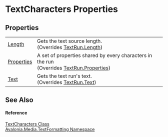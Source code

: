 # TextCharacters Properties




## Properties
<table>
<tr>
<td><a href="P_Avalonia_Media_TextFormatting_TextCharacters_Length">Length</a></td>
<td>Gets the text source length.<br />(Overrides <a href="P_Avalonia_Media_TextFormatting_TextRun_Length">TextRun.Length</a>)</td>
</tr>
<tr>
<td><a href="P_Avalonia_Media_TextFormatting_TextCharacters_Properties">Properties</a></td>
<td>A set of properties shared by every characters in the run<br />(Overrides <a href="P_Avalonia_Media_TextFormatting_TextRun_Properties">TextRun.Properties</a>)</td>
</tr>
<tr>
<td><a href="P_Avalonia_Media_TextFormatting_TextCharacters_Text">Text</a></td>
<td>Gets the text run's text.<br />(Overrides <a href="P_Avalonia_Media_TextFormatting_TextRun_Text">TextRun.Text</a>)</td>
</tr>
</table>

## See Also


#### Reference
<a href="T_Avalonia_Media_TextFormatting_TextCharacters">TextCharacters Class</a>  
<a href="N_Avalonia_Media_TextFormatting">Avalonia.Media.TextFormatting Namespace</a>  
